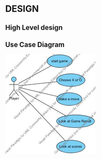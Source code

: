 # DESIGN
## High Level design
  ## Use Case Diagram
  ![image](https://github.com/niteshtolani2812/LTTS-Stepin-project/blob/main/design/usecase%20diagram.jpg)
